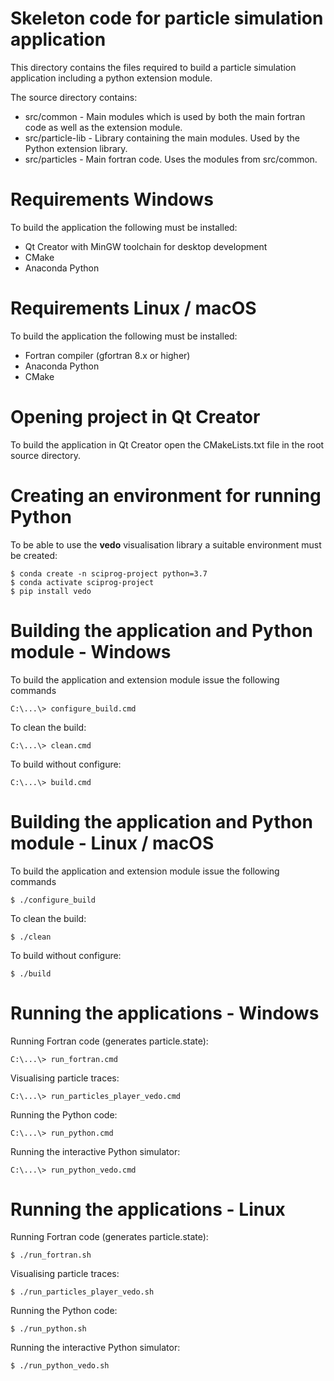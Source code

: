# Skeleton code for particle simulation application

This directory contains the files required to build a particle simulation application including a python extension module.

The source directory contains:

* src/common - Main modules which is used by both the main fortran code as well as the extension module.
* src/particle-lib - Library containing the main modules. Used by the Python extension library.
* src/particles - Main fortran code. Uses the modules from src/common.

# Requirements Windows

To build the application the following must be installed:

* Qt Creator with MinGW toolchain for desktop development 
* CMake
* Anaconda Python

# Requirements Linux / macOS

To build the application the following must be installed:

* Fortran compiler (gfortran 8.x or higher)
* Anaconda Python
* CMake

# Opening project in Qt Creator

To build the application in Qt Creator open the CMakeLists.txt file in the root source directory.

# Creating an environment for running Python

To be able to use the **vedo** visualisation library a suitable environment must be created:

    $ conda create -n sciprog-project python=3.7
    $ conda activate sciprog-project
    $ pip install vedo

# Building the application and Python module - Windows

To build the application and extension module issue the following commands

    C:\...\> configure_build.cmd

To clean the build:

    C:\...\> clean.cmd

To build without configure:

    C:\...\> build.cmd

# Building the application and Python module - Linux / macOS

To build the application and extension module issue the following commands

    $ ./configure_build

To clean the build:

    $ ./clean

To build without configure:

    $ ./build

# Running the applications - Windows

Running Fortran code (generates particle.state):

    C:\...\> run_fortran.cmd

Visualising particle traces:

    C:\...\> run_particles_player_vedo.cmd

Running the Python code:

    C:\...\> run_python.cmd

Running the interactive Python simulator:

    C:\...\> run_python_vedo.cmd

# Running the applications - Linux

Running Fortran code (generates particle.state):

    $ ./run_fortran.sh

Visualising particle traces:

    $ ./run_particles_player_vedo.sh

Running the Python code:

    $ ./run_python.sh

Running the interactive Python simulator:

    $ ./run_python_vedo.sh

